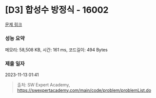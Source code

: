 # [D3] 합성수 방정식 - 16002 

[문제 링크](https://swexpertacademy.com/main/code/problem/problemDetail.do?contestProbId=AYYAGCNKPgIDFARc) 

### 성능 요약

메모리: 58,508 KB, 시간: 161 ms, 코드길이: 494 Bytes

### 제출 일자

2023-11-13 01:41



> 출처: SW Expert Academy, https://swexpertacademy.com/main/code/problem/problemList.do